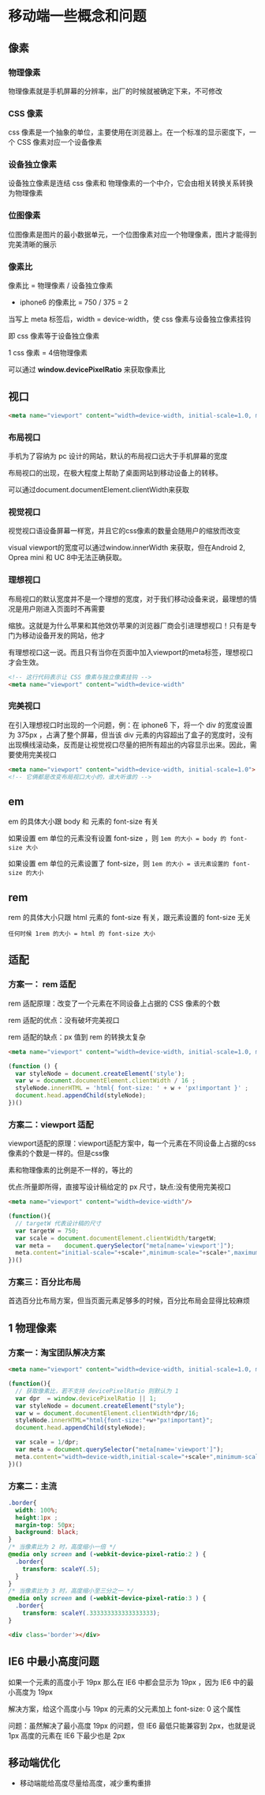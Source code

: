 # 移动端一些概念和问题

## 像素

### 物理像素

物理像素就是手机屏幕的分辨率，出厂的时候就被确定下来，不可修改

### CSS 像素

css 像素是一个抽象的单位，主要使用在浏览器上。在一个标准的显示密度下，一个 CSS 像素对应一个设备像素

### 设备独立像素

设备独立像素是连结 css 像素和 物理像素的一个中介，它会由相关转换关系转换为物理像素

### 位图像素

位图像素是图片的最小数据单元，一个位图像素对应一个物理像素，图片才能得到完美清晰的展示

### 像素比

像素比 = 物理像素 / 设备独立像素

+ iphone6 的像素比 = 750 / 375 = 2

当写上 meta 标签后，width = device-width，使 css 像素与设备独立像素挂钩

即 css 像素等于设备独立像素

1 css 像素 = 4倍物理像素

可以通过 **window.devicePixelRatio** 来获取像素比

## 视口

```html
<meta name="viewport" content="width=device-width, initial-scale=1.0, minimum-scale=1.0, maximum-scale=1.0, user-scalable=no"/>
```

### 布局视口

手机为了容纳为 pc 设计的网站，默认的布局视口远大于手机屏幕的宽度

布局视口的出现，在极大程度上帮助了桌面网站到移动设备上的转移。

可以通过document.documentElement.clientWidth来获取 

### 视觉视口

视觉视口语设备屏幕一样宽，并且它的css像素的数量会随用户的缩放而改变

visual viewport的宽度可以通过window.innerWidth 来获取，但在Android 2, Oprea mini 和 UC 8中无法正确获取。

### 理想视口

布局视口的默认宽度并不是一个理想的宽度，对于我们移动设备来说，最理想的情况是用户刚进入页面时不再需要

缩放。这就是为什么苹果和其他效仿苹果的浏览器厂商会引进理想视口！只有是专门为移动设备开发的网站，他才

有理想视口这一说。而且只有当你在页面中加入viewport的meta标签，理想视口才会生效。

```html
<!-- 这行代码表示让 CSS 像素与独立像素挂钩 -->
<meta name="viewport" content="width=device-width" 
```

### 完美视口

在引入理想视口时出现的一个问题，例：在 iphone6 下，将一个 div 的宽度设置为 375px ，占满了整个屏幕，但当该 div 元素的内容超出了盒子的宽度时，没有出现横线滚动条，反而是让视觉视口尽量的把所有超出的内容显示出来。因此，需要使用完美视口

```html
<meta name="viewport" content="width=device-width, initial-scale=1.0">
<!-- 它俩都是改变布局视口大小的，谁大听谁的 -->
```



## em

em 的具体大小跟 body 和 元素的 font-size 有关

如果设置 em 单位的元素没有设置 font-size ，则 ``1em 的大小 = body 的 font-size 大小``

如果设置 em 单位的元素设置了 font-size，则 ``1em 的大小 = 该元素设置的 font-size 的大小``



## rem

rem 的具体大小只跟 html 元素的 font-size 有关，跟元素设置的 font-size 无关

`任何时候 1rem 的大小 = html 的 font-size 大小`



## 适配

### 方案一： rem 适配

rem 适配原理：改变了一个元素在不同设备上占据的 CSS 像素的个数

rem 适配的优点：没有破坏完美视口

rem 适配的缺点：px 值到 rem 的转换太复杂

```html
<meta name="viewport" content="width=device-width, initial-scale=1.0, minimum-scale=1.0, maximum-scale=1.0, user-scalable=no"/>
```

```javascript
(function () {
  var styleNode = document.createElement('style');
  var w = document.documentElement.clientWidth / 16 ;
  styleNode.innerHTML = 'html{ font-size: ' + w + 'px!important }' ;
  document.head.appendChild(styleNode);
})()
```

### 方案二：viewport 适配

viewport适配的原理：viewport适配方案中，每一个元素在不同设备上占据的css像素的个数是一样的。但是css像

素和物理像素的比例是不一样的，等比的

优点:所量即所得，直接写设计稿给定的 px 尺寸，缺点:没有使用完美视口

```html
<meta name="viewport" content="width=device-width"/>
```

```javascript
(function(){
  // targetW 代表设计稿的尺寸
  var targetW = 750;
  var scale = document.documentElement.clientWidth/targetW;
  var meta =	document.querySelector("meta[name='viewport']");
  meta.content="initial-scale="+scale+",minimum-scale="+scale+",maximum-scale="+scale+",user-scalable=no";
})()
```

### 方案三：百分比布局

首选百分比布局方案，但当页面元素足够多的时候，百分比布局会显得比较麻烦



## 1  物理像素

### 方案一：淘宝团队解决方案

```html
<meta name="viewport" content="width=device-width, initial-scale=1.0, minimum-scale=1.0, maximum-scale=1.0, user-scalable=no"/>
```

```javascript
(function(){
  // 获取像素比，若不支持 devicePixelRatio 则默认为 1
  var dpr  = window.devicePixelRatio || 1;
  var styleNode = document.createElement("style");
  var w = document.documentElement.clientWidth*dpr/16;
  styleNode.innerHTML="html{font-size:"+w+"px!important}";
  document.head.appendChild(styleNode);

  var scale = 1/dpr;
  var meta = document.querySelector("meta[name='viewport']");
  meta.content="width=device-width,initial-scale="+scale+",minimum-scale=1.0,maximum-scale=1.0,user-scalable=no";
})()
```

### 方案二：主流

```css
.border{
  width: 100%;
  height:1px ;
  margin-top: 50px;
  background: black;
}
/* 当像素比为 2 时，高度缩小一倍 */
@media only screen and (-webkit-device-pixel-ratio:2 ) {
  .border{
    transform: scaleY(.5);
  }
}
/* 当像素比为 3 时，高度缩小至三分之一 */
@media only screen and (-webkit-device-pixel-ratio:3 ) {
  .border{
    transform: scaleY(.333333333333333333);
}

```

```html	
<div class='border'></div>
```



## IE6  中最小高度问题

如果一个元素的高度小于 19px 那么在 IE6 中都会显示为 19px ，因为 IE6 中的最小高度为 19px

解决方案，给这个高度小与 19px 的元素的父元素加上 font-size: 0 这个属性

问题：虽然解决了最小高度 19px 的问题，但 IE6 最低只能兼容到 2px，也就是说 1px 高度的元素在 IE6 下最少也是 2px

## 移动端优化

+ 移动端能给高度尽量给高度，减少重构重排





























